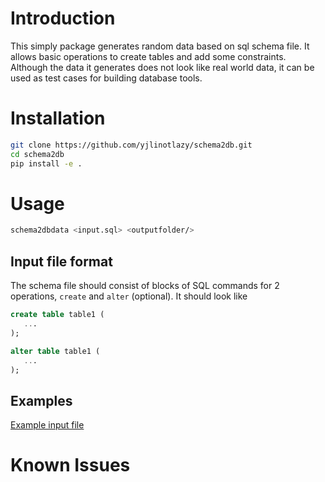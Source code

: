 # Introduction
This simply package generates random data based on sql schema file. It
allows basic operations to create tables and add some
constraints. Although the data it generates does not look like real
world data, it can be used as test cases for building database tools.

# Installation

```bash
git clone https://github.com/yjlinotlazy/schema2db.git
cd schema2db
pip install -e .
```

# Usage

```bash
schema2dbdata <input.sql> <outputfolder/>
```

## Input file format

The schema file should consist of blocks of SQL commands for 2
operations, `create` and `alter` (optional). It should look like

```sql
create table table1 (
   ...
);

alter table table1 (
   ...
);
```

## Examples

[Example input file](tests/testdata/testschema1.sql)

# Known Issues
